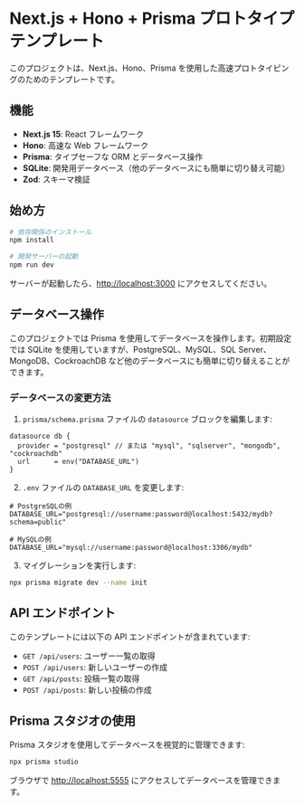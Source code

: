 # Next.js + Hono + Prisma プロトタイプテンプレート

このプロジェクトは、Next.js、Hono、Prisma を使用した高速プロトタイピングのためのテンプレートです。

## 機能

- **Next.js 15**: React フレームワーク
- **Hono**: 高速な Web フレームワーク
- **Prisma**: タイプセーフな ORM とデータベース操作
- **SQLite**: 開発用データベース（他のデータベースにも簡単に切り替え可能）
- **Zod**: スキーマ検証

## 始め方

```bash
# 依存関係のインストール
npm install

# 開発サーバーの起動
npm run dev
```

サーバーが起動したら、[http://localhost:3000](http://localhost:3000) にアクセスしてください。

## データベース操作

このプロジェクトでは Prisma を使用してデータベースを操作します。初期設定では SQLite を使用していますが、PostgreSQL、MySQL、SQL Server、MongoDB、CockroachDB など他のデータベースにも簡単に切り替えることができます。

### データベースの変更方法

1. `prisma/schema.prisma` ファイルの `datasource` ブロックを編集します:

```prisma
datasource db {
  provider = "postgresql" // または "mysql", "sqlserver", "mongodb", "cockroachdb"
  url      = env("DATABASE_URL")
}
```

2. `.env` ファイルの `DATABASE_URL` を変更します:

```
# PostgreSQLの例
DATABASE_URL="postgresql://username:password@localhost:5432/mydb?schema=public"

# MySQLの例
DATABASE_URL="mysql://username:password@localhost:3306/mydb"
```

3. マイグレーションを実行します:

```bash
npx prisma migrate dev --name init
```

## API エンドポイント

このテンプレートには以下の API エンドポイントが含まれています:

- `GET /api/users`: ユーザー一覧の取得
- `POST /api/users`: 新しいユーザーの作成
- `GET /api/posts`: 投稿一覧の取得
- `POST /api/posts`: 新しい投稿の作成

## Prisma スタジオの使用

Prisma スタジオを使用してデータベースを視覚的に管理できます:

```bash
npx prisma studio
```

ブラウザで [http://localhost:5555](http://localhost:5555) にアクセスしてデータベースを管理できます。

